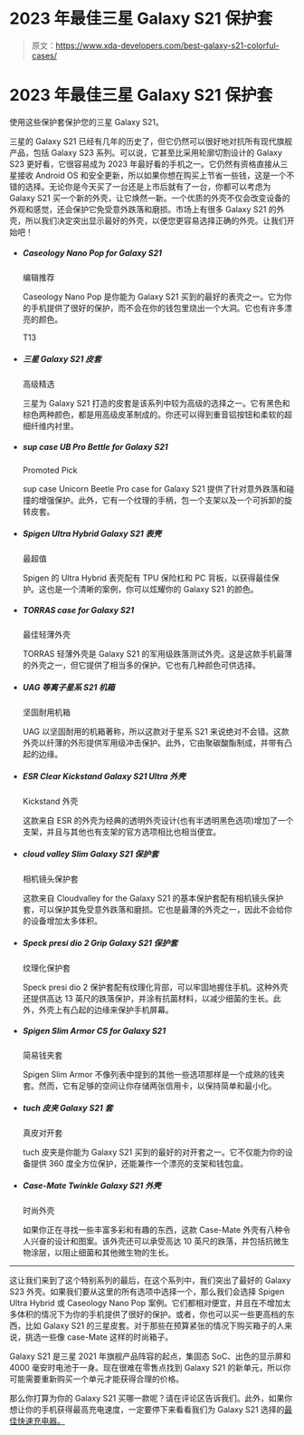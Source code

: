 # 2023 年最佳三星 Galaxy S21 保护套

> 原文：<https://www.xda-developers.com/best-galaxy-s21-colorful-cases/>

# 2023 年最佳三星 Galaxy S21 保护套

使用这些保护套保护您的三星 Galaxy S21。

三星的 Galaxy S21 已经有几年的历史了，但它仍然可以很好地对抗所有现代旗舰产品，包括 Galaxy S23 系列。可以说，它甚至比采用轮廓切割设计的 Galaxy S23 更好看，它很容易成为 2023 年最好看的手机之一。它仍然有资格直接从三星接收 Android OS 和安全更新，所以如果你想在购买上节省一些钱，这是一个不错的选择。无论你是今天买了一台还是上市后就有了一台，你都可以考虑为 Galaxy S21 买一个新的外壳，让它焕然一新。一个优质的外壳不仅会改变设备的外观和感觉，还会保护它免受意外跌落和磨损。市场上有很多 Galaxy S21 的外壳，所以我们决定突出显示最好的外壳，以便您更容易选择正确的外壳。让我们开始吧！

*   ##### Caseology Nano Pop for Galaxy S21

    编辑推荐

    Caseology Nano Pop 是你能为 Galaxy S21 买到的最好的表壳之一。它为你的手机提供了很好的保护，而不会在你的钱包里烧出一个大洞。它也有许多漂亮的颜色。

    T13
*   ##### 三星 Galaxy S21 皮套

    高级精选

    三星为 Galaxy S21 打造的皮套是该系列中较为高级的选择之一。它有黑色和棕色两种颜色，都是用高级皮革制成的。你还可以得到重音铝按钮和柔软的超细纤维内衬里。

*   ##### sup case UB Pro Bettle for Galaxy S21

    Promoted Pick

    sup case Unicorn Beetle Pro case for Galaxy S21 提供了针对意外跌落和碰撞的增强保护。此外，它有一个纹理的手柄，包一个支架以及一个可拆卸的旋转皮套。

*   ##### Spigen Ultra Hybrid Galaxy S21 表壳

    最超值

    Spigen 的 Ultra Hybrid 表壳配有 TPU 保险杠和 PC 背板，以获得最佳保护。这也是一个清晰的案例，你可以炫耀你的 Galaxy S21 的颜色。

*   ##### TORRAS case for Galaxy S21

    最佳轻薄外壳

    TORRAS 轻薄外壳是 Galaxy S21 的军用级跌落测试外壳。这是这款手机最薄的外壳之一，但它提供了相当多的保护。它也有几种颜色可供选择。

*   ##### UAG 等离子星系 S21 机箱

    坚固耐用机箱

    UAG 以坚固耐用的机箱著称，所以这款对于星系 S21 来说绝对不会错。这款外壳以纤薄的外形提供军用级冲击保护。此外，它由聚碳酸酯制成，并带有凸起的边缘。

*   ##### ESR Clear Kickstand Galaxy S21 Ultra 外壳

    Kickstand 外壳

    这款来自 ESR 的外壳为经典的透明外壳设计(也有半透明黑色选项)增加了一个支架，并且与其他也有支架的官方选项相比也相当便宜。

*   ##### cloud valley Slim Galaxy S21 保护套

    相机镜头保护套

    这款来自 Cloudvalley for the Galaxy S21 的基本保护套配有相机镜头保护套，可以保护其免受意外跌落和磨损。它也是最薄的外壳之一，因此不会给你的设备增加太多体积。

*   ##### Speck presi dio 2 Grip Galaxy S21 保护套

    纹理化保护套

    Speck presi dio 2 保护套配有纹理化背部，可以牢固地握住手机。这种外壳还提供高达 13 英尺的跌落保护，并涂有抗菌材料，以减少细菌的生长。此外，外壳上有凸起的边缘来保护手机屏幕。

*   ##### Spigen Slim Armor CS for Galaxy S21

    简易钱夹套

    Spigen Slim Armor 不像列表中提到的其他一些选项那样是一个成熟的钱夹套。然而，它有足够的空间让你存储两张信用卡，以保持简单和最小化。

*   ##### tuch 皮夹 Galaxy S21 套

    真皮对开套

    tuch 皮夹是你能为 Galaxy S21 买到的最好的对开套之一。它不仅能为你的设备提供 360 度全方位保护，还能兼作一个漂亮的支架和钱包盒。

*   ##### Case-Mate Twinkle Galaxy S21 外壳

    时尚外壳

    如果你正在寻找一些丰富多彩和有趣的东西，这款 Case-Mate 外壳有八种令人兴奋的设计和图案。该外壳还可以承受高达 10 英尺的跌落，并包括抗微生物涂层，以阻止细菌和其他微生物的生长。

* * *

这让我们来到了这个特别系列的最后，在这个系列中，我们突出了最好的 Galaxy S23 外壳。如果我们要从这里的所有选项中选择一个，那么我们会选择 Spigen Ultra Hybrid 或 Caseology Nano Pop 案例。它们都相对便宜，并且在不增加太多体积的情况下为你的手机提供了很好的保护。或者，你也可以买一些更高档的东西，比如 Galaxy S21 的三星皮套。对于那些在预算紧张的情况下购买箱子的人来说，挑选一些像 case-Mate 这样的时尚箱子。

Galaxy S21 是三星 2021 年旗舰产品阵容的起点，集固态 SoC、出色的显示屏和 4000 毫安时电池于一身。现在很难在零售点找到 Galaxy S21 的新单元，所以你可能需要重新购买一个单元才能获得合理的价格。

那么你打算为你的 Galaxy S21 买哪一款呢？请在评论区告诉我们。此外，如果你想让你的手机获得最高充电速度，一定要停下来看看我们为 Galaxy S21 选择的[最佳快速充电器。](https://www.xda-developers.com/best-galaxy-s21-fast-chargers/)